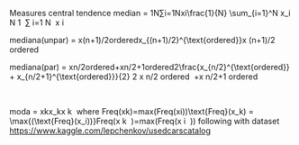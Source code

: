Measures central tendence
median = 1N∑i=1Nxi\frac{1}{N} \sum_{i=1}^N x_i 
N
1
​
 ∑ 
i=1
N
​
 x 
i
​
 
mediana(unpar) = x(n+1)/2orderedx_{(n+1)/2}^{\text{ordered}}x 
(n+1)/2
ordered
​
 
mediana(par) = xn/2ordered+xn/2+1ordered2\frac{x_{n/2}^{\text{ordered}} + x_{n/2+1}^{\text{ordered}}}{2} 
2
x 
n/2
ordered
​
 +x 
n/2+1
ordered
​
 
​
 
moda = xkx_kx 
k
​
  where Freq(xk)=max⁡(Freq(xi))\text{Freq}(x_k) = \max{(\text{Freq}(x_i))}Freq(x 
k
​
 )=max(Freq(x 
i
​
 ))
following with dataset https://www.kaggle.com/lepchenkov/usedcarscatalog

